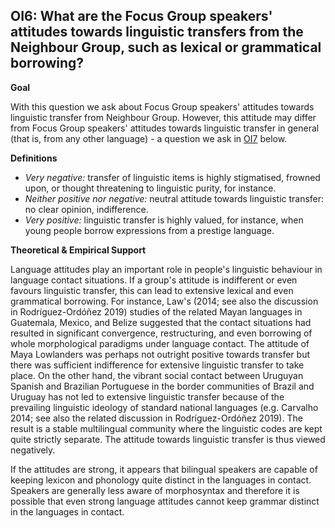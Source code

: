 
## OI6: What are the Focus Group speakers' attitudes towards linguistic transfers from the Neighbour Group, such as lexical or grammatical borrowing?



**Goal**

With this question we ask about Focus Group speakers' attitudes towards linguistic transfer from Neighbour Group. However, this attitude may differ from Focus Group speakers' attitudes towards linguistic transfer in general (that is, from any other language) - a question we ask in [OI7](https://www.google.com/url?q=https%3A%2F%2Fsites.google.com%2Fview%2Frs210205edomains-questionnaire%2Foverview-rationales%23h.re2fx5z2fl45&sa=D&sntz=1&usg=AOvVaw0EDE48V_2k7kSTAtA6ed2v) below.



**Definitions**

- *Very negative:* transfer of linguistic items is highly stigmatised, frowned upon, or thought threatening to linguistic purity, for instance.
- *Neither positive nor negative:* neutral attitude towards linguistic transfer: no clear opinion, indifference.
- *Very positive:* linguistic transfer is highly valued, for instance, when young people borrow expressions from a prestige language.




**Theoretical & Empirical Support**

Language attitudes play an important role in people's linguistic behaviour in language contact situations. If a group's attitude is indifferent or even favours linguistic transfer, this can lead to extensive lexical and even grammatical borrowing. For instance, Law's (2014; see also the discussion in Rodríguez-Ordóñez 2019) studies of the related Mayan languages in Guatemala, Mexico, and Belize suggested that the contact situations had resulted in significant convergence, restructuring, and even borrowing of whole morphological paradigms under language contact. The attitude of Maya Lowlanders was perhaps not outright positive towards transfer but there was sufficient indifference for extensive linguistic transfer to take place. On the other hand, the vibrant social contact between Uruguyan Spanish and Brazilian Portuguese in the border communities of Brazil and Uruguay has not led to extensive linguistic transfer because of the prevailing linguistic ideology of standard national languages (e.g. Carvalho 2014; see also the related discussion in Rodríguez-Ordóñez 2019). The result is a stable multilingual community where the linguistic codes are kept quite strictly separate. The attitude towards linguistic transfer is thus viewed negatively.



If the attitudes are strong, it appears that bilingual speakers are capable of keeping lexicon and phonology quite distinct in the languages in contact. Speakers are generally less aware of morphosyntax and therefore it is possible that even strong language attitudes cannot keep grammar distinct in the languages in contact.
